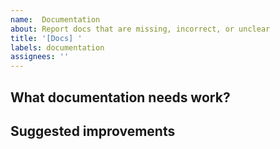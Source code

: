 ```yaml
---
name:  Documentation
about: Report docs that are missing, incorrect, or unclear
title: '[Docs] '
labels: documentation
assignees: ''
---
```

## What documentation needs work?
<!-- Describe what's missing, incorrect, or unclear -->

## Suggested improvements 
<!-- If you have specific suggestions -->